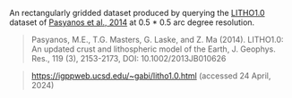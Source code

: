 An rectangularly gridded dataset produced by querying the [LITHO1.0](https://igppweb.ucsd.edu/~gabi/litho1.0.html) dataset of [Pasyanos et al., 2014](https://doi.org/10.1002/2013JB010626) at 0.5 * 0.5 arc degree resolution.

> Pasyanos, M.E., T.G. Masters, G. Laske, and Z. Ma (2014). LITHO1.0: An updated crust and lithospheric model of the Earth, J. Geophys. Res., 119 (3), 2153-2173, DOI: 10.1002/2013JB010626

> https://igppweb.ucsd.edu/~gabi/litho1.0.html (accessed 24 April, 2024)
